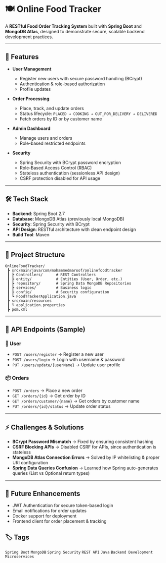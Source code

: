 # 🍽️ Online Food Tracker

A **RESTful Food Order Tracking System** built with **Spring Boot** and **MongoDB Atlas**, designed to demonstrate secure, scalable backend development practices.  

---

## 🚀 Features

- **User Management**
  - Register new users with secure password handling (BCrypt)
  - Authentication & role-based authorization
  - Profile updates

- **Order Processing**
  - Place, track, and update orders
  - Status lifecycle: `PLACED → COOKING → OUT_FOR_DELIVERY → DELIVERED`
  - Fetch orders by ID or by customer name

- **Admin Dashboard**
  - Manage users and orders
  - Role-based restricted endpoints

- **Security**
  - Spring Security with BCrypt password encryption
  - Role-Based Access Control (RBAC)
  - Stateless authentication (sessionless API design)
  - CSRF protection disabled for API usage

---

## 🛠️ Tech Stack

- **Backend**: Spring Boot 2.7  
- **Database**: MongoDB Atlas (previously local MongoDB)  
- **Security**: Spring Security with BCrypt  
- **API Design**: RESTful architecture with clean endpoint design  
- **Build Tool**: Maven  

---

## 📂 Project Structure

```
OnlineFoodTracker/
 ┣ src/main/java/com/mohammedmaroof/onlinefoodtracker
 ┃ ┣ Controllers/      # REST Controllers
 ┃ ┣ entity/           # Entities (User, Order, etc.)
 ┃ ┣ repository/       # Spring Data MongoDB Repositories
 ┃ ┣ services/         # Business logic
 ┃ ┣ config/           # Security configuration
 ┃ ┗ FoodTrackerApplication.java
 ┣ src/main/resources
 ┃ ┗ application.properties
 ┣ pom.xml
```

---

## 📌 API Endpoints (Sample)

### 👤 User
- `POST /users/register` → Register a new user  
- `POST /users/login` → Login with username & password  
- `PUT /users/update/{userName}` → Update user profile  

### 📦 Orders
- `POST /orders` → Place a new order  
- `GET /orders/{id}` → Get order by ID  
- `GET /orders/customer/{name}` → Get orders by customer name  
- `PUT /orders/{id}/status` → Update order status  

---

## ⚡ Challenges & Solutions

- **BCrypt Password Mismatch** → Fixed by ensuring consistent hashing  
- **CSRF Blocking APIs** → Disabled CSRF for APIs, since authentication is stateless  
- **MongoDB Atlas Connection Errors** → Solved by IP whitelisting & proper URI configuration  
- **Spring Data Queries Confusion** → Learned how Spring auto-generates queries (List vs Optional return types)  

---

## 🎯 Future Enhancements

- JWT Authentication for secure token-based login  
- Email notifications for order updates  
- Docker support for deployment  
- Frontend client for order placement & tracking  


## 🏷️ Tags
`Spring Boot` `MongoDB` `Spring Security` `REST API` `Java` `Backend Development` `Microservices`
